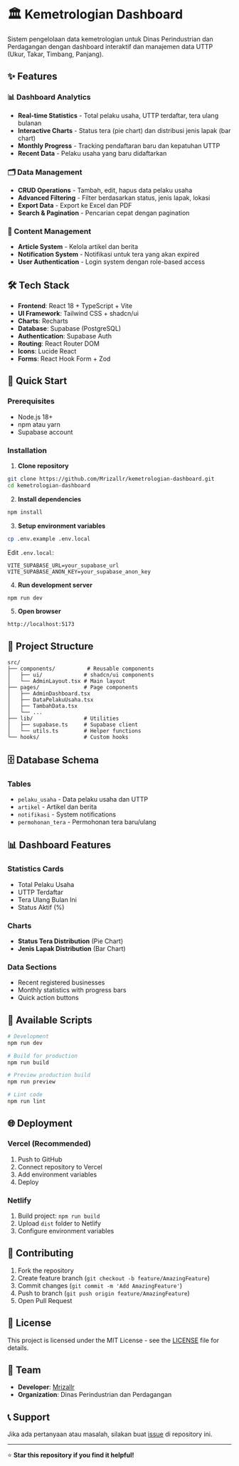# 🏛️ Kemetrologian Dashboard

Sistem pengelolaan data kemetrologian untuk Dinas Perindustrian dan Perdagangan dengan dashboard interaktif dan manajemen data UTTP (Ukur, Takar, Timbang, Panjang).

## ✨ Features

### 📊 Dashboard Analytics
- **Real-time Statistics** - Total pelaku usaha, UTTP terdaftar, tera ulang bulanan
- **Interactive Charts** - Status tera (pie chart) dan distribusi jenis lapak (bar chart)
- **Monthly Progress** - Tracking pendaftaran baru dan kepatuhan UTTP
- **Recent Data** - Pelaku usaha yang baru didaftarkan

### 🗂️ Data Management
- **CRUD Operations** - Tambah, edit, hapus data pelaku usaha
- **Advanced Filtering** - Filter berdasarkan status, jenis lapak, lokasi
- **Export Data** - Export ke Excel dan PDF
- **Search & Pagination** - Pencarian cepat dengan pagination

### 📝 Content Management
- **Article System** - Kelola artikel dan berita
- **Notification System** - Notifikasi untuk tera yang akan expired
- **User Authentication** - Login system dengan role-based access

## 🛠️ Tech Stack

- **Frontend**: React 18 + TypeScript + Vite
- **UI Framework**: Tailwind CSS + shadcn/ui
- **Charts**: Recharts
- **Database**: Supabase (PostgreSQL)
- **Authentication**: Supabase Auth
- **Routing**: React Router DOM
- **Icons**: Lucide React
- **Forms**: React Hook Form + Zod

## 🚀 Quick Start

### Prerequisites
- Node.js 18+ 
- npm atau yarn
- Supabase account

### Installation

1. **Clone repository**
```bash
git clone https://github.com/Mrizallr/kemetrologian-dashboard.git
cd kemetrologian-dashboard
```

2. **Install dependencies**
```bash
npm install
```

3. **Setup environment variables**
```bash
cp .env.example .env.local
```

Edit `.env.local`:
```env
VITE_SUPABASE_URL=your_supabase_url
VITE_SUPABASE_ANON_KEY=your_supabase_anon_key
```

4. **Run development server**
```bash
npm run dev
```

5. **Open browser**
```
http://localhost:5173
```

## 📁 Project Structure

```
src/
├── components/          # Reusable components
│   ├── ui/             # shadcn/ui components
│   └── AdminLayout.tsx # Main layout
├── pages/              # Page components
│   ├── AdminDashboard.tsx
│   ├── DataPelakuUsaha.tsx
│   ├── TambahData.tsx
│   └── ...
├── lib/                # Utilities
│   ├── supabase.ts     # Supabase client
│   └── utils.ts        # Helper functions
└── hooks/              # Custom hooks
```

## 🗄️ Database Schema

### Tables
- `pelaku_usaha` - Data pelaku usaha dan UTTP
- `artikel` - Artikel dan berita
- `notifikasi` - System notifications
- `permohonan_tera` - Permohonan tera baru/ulang

## 📊 Dashboard Features

### Statistics Cards
- Total Pelaku Usaha
- UTTP Terdaftar  
- Tera Ulang Bulan Ini
- Status Aktif (%)

### Charts
- **Status Tera Distribution** (Pie Chart)
- **Jenis Lapak Distribution** (Bar Chart)

### Data Sections
- Recent registered businesses
- Monthly statistics with progress bars
- Quick action buttons

## 🔧 Available Scripts

```bash
# Development
npm run dev

# Build for production
npm run build

# Preview production build
npm run preview

# Lint code
npm run lint
```

## 🌐 Deployment

### Vercel (Recommended)
1. Push to GitHub
2. Connect repository to Vercel
3. Add environment variables
4. Deploy

### Netlify
1. Build project: `npm run build`
2. Upload `dist` folder to Netlify
3. Configure environment variables

## 🤝 Contributing

1. Fork the repository
2. Create feature branch (`git checkout -b feature/AmazingFeature`)
3. Commit changes (`git commit -m 'Add AmazingFeature'`)
4. Push to branch (`git push origin feature/AmazingFeature`)
5. Open Pull Request

## 📝 License

This project is licensed under the MIT License - see the [LICENSE](LICENSE) file for details.

## 👥 Team

- **Developer**: [Mrizallr](https://github.com/Mrizallr)
- **Organization**: Dinas Perindustrian dan Perdagangan

## 📞 Support

Jika ada pertanyaan atau masalah, silakan buat [issue](https://github.com/Mrizallr/kemetrologian-dashboard/issues) di repository ini.

---

⭐ **Star this repository if you find it helpful!**